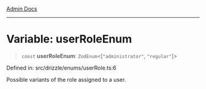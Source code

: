 [Admin Docs](/)

***

# Variable: userRoleEnum

> `const` **userRoleEnum**: `ZodEnum`\<\[`"administrator"`, `"regular"`\]\>

Defined in: src/drizzle/enums/userRole.ts:6

Possible variants of the role assigned to a user.
